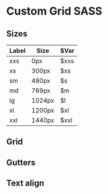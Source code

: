 # Custom Grid SASS
## Sizes

Label | Size | $Var |
--- | --- | --- |
xxs | 0px | $xxs |
xs | 300px | $xs |
sm | 480px | $s |
md | 769px | $m |
lg | 1024px | $l |
xl | 1200px | $xl |
xxl | 1440px | $xxl |
## Grid
## Gutters
## Text align
